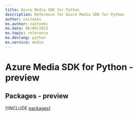 ```yaml
---
title: Azure Media SDK for Python
description: Reference for Azure Media SDK for Python
author: naiteeks
ms.author: naiteeks
ms.data: 06/09/2023
ms.topic: reference
ms.devlang: python
ms.service: media
---
```

# Azure Media SDK for Python - preview
## Packages - preview
[!INCLUDE [packages](media-index.md)]